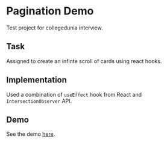 # Pagination Demo
Test project for collegedunia interview.

## Task
Assigned to create an infinte scroll of cards using react hooks.

## Implementation
Used a combination of `useEffect` hook from React and `IntersectionObserver` API.

## Demo
See the demo [here](https://akaspanion.github.io/collegedunia-test/).
